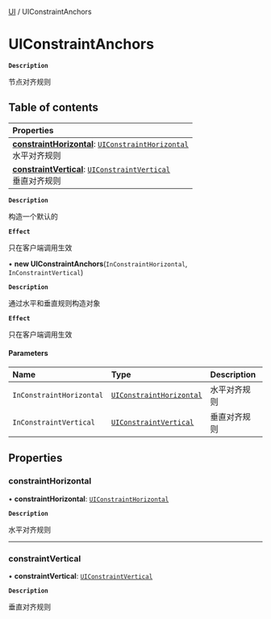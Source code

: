 [UI](../modules/UI.UI.md) / UIConstraintAnchors

# UIConstraintAnchors <Badge type="tip" text="Class" />

**`Description`**

节点对齐规则

## Table of contents

| Properties |
| :-----|
| **[constraintHorizontal](UI.UIConstraintAnchors.md#constrainthorizontal)**: [`UIConstraintHorizontal`](../enums/UI.UIConstraintHorizontal.md) <br> 水平对齐规则|
| **[constraintVertical](UI.UIConstraintAnchors.md#constraintvertical)**: [`UIConstraintVertical`](../enums/UI.UIConstraintVertical.md) <br> 垂直对齐规则|

**`Description`**

构造一个默认的

**`Effect`**

只在客户端调用生效

• **new UIConstraintAnchors**(`InConstraintHorizontal`, `InConstraintVertical`)

**`Description`**

通过水平和垂直规则构造对象

**`Effect`**

只在客户端调用生效

#### Parameters

| Name | Type | Description |
| :------ | :------ | :------ |
| `InConstraintHorizontal` | [`UIConstraintHorizontal`](../enums/UI.UIConstraintHorizontal.md) | 水平对齐规则 |
| `InConstraintVertical` | [`UIConstraintVertical`](../enums/UI.UIConstraintVertical.md) | 垂直对齐规则 |

## Properties

### constraintHorizontal

• **constraintHorizontal**: [`UIConstraintHorizontal`](../enums/UI.UIConstraintHorizontal.md)

**`Description`**

水平对齐规则

___

### constraintVertical

• **constraintVertical**: [`UIConstraintVertical`](../enums/UI.UIConstraintVertical.md)

**`Description`**

垂直对齐规则
